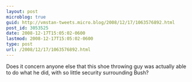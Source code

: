 ```yaml
---
layout: post
microblog: true
guid: http://vmstan-tweets.micro.blog/2008/12/17/1063576892.html
post_id: 3053525
date: 2008-12-17T15:05:02-0600
lastmod: 2008-12-17T15:05:02-0600
type: post
url: /2008/12/17/1063576892.html
---
```

Does it concern anyone else that this shoe throwing guy was actually able to do what he did, with so little security surrounding Bush?
